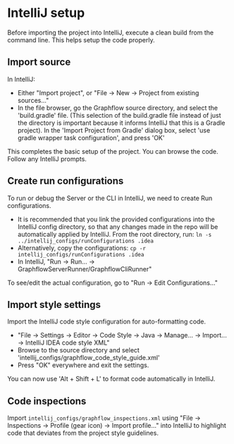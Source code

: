 # IntelliJ setup

Before importing the project into IntelliJ, execute a clean build from the
command line. This helps setup the code properly.

## Import source

In IntelliJ:

* Either "Import project", or "File -> New -> Project from existing sources..."
* In the file browser, go the Graphflow source directory, and select the
'build.gradle' file. (This selection of the build.gradle file instead of just
the directory is important because it informs IntelliJ that this is a Gradle
project). In the 'Import Project from Gradle' dialog box, select 'use gradle
wrapper task configuration', and press 'OK'

This completes the basic setup of the project. You can browse the code. Follow
any IntelliJ prompts.

## Create run configurations

To run or debug the Server or the CLI in IntelliJ, we need to create Run
configurations.

* It is recommended that you link the provided configurations into the IntelliJ 
config directory, so that any changes made in the repo will be automatically 
applied by IntelliJ. From the root directory, run: `ln -s ../intellij_configs/runConfigurations .idea`
* Alternatively, copy the configurations: `cp -r intellij_configs/runConfigurations .idea`
* In IntelliJ, "Run -> Run... -> GraphflowServerRunner/GraphflowCliRunner"

To see/edit the actual configuration, go to "Run -> Edit Configurations..."

## Import style settings

Import the IntelliJ code style configuration for auto-formatting code.

* "File -> Settings -> Editor -> Code Style -> Java -> Manage... -> Import... -> IntelliJ IDEA code style XML"
* Browse to the source directory and select 'intellij_configs/graphflow_code_style_guide.xml'
* Press "OK" everywhere and exit the settings.

You can now use 'Alt + Shift + L' to format code automatically in IntelliJ.

## Code inspections

Import `intellij_configs/graphflow_inspections.xml` using "File -> Inspections -> Profile (gear icon) -> 
Import profile..." into IntelliJ to highlight code that deviates from the project style guidelines.
